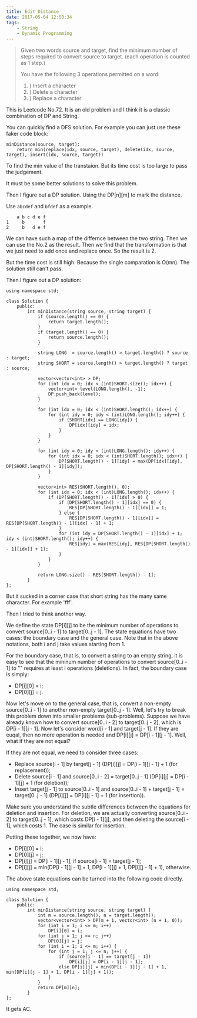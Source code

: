 ```yaml
---
title: Edit Distance
date: 2017-05-04 12:50:34
tags:
    - String
    - Dynamic Programming
---
```


> Given two words source and target, find the minimum number of steps required to convert source to target. (each operation is counted as 1 step.)
>
> You have the following 3 operations permitted on a word:
>
> 1. ) Insert a character
> 2. ) Delete a character
> 3. ) Replace a character

<!--more-->

This is Leetcode No.72. It is an old problem and I think it is a classic combination of DP and String.

You can quickly find a DFS solution. For example you can just use these faker code block:

```
minDistance(source, target):
    return min(replace(idx, source, target), delete(idx, source, target), insert(idx, source, target))
```

To find the min value of the transtaion. But its time cost is too large to pass the judgement.

It must be some better solutions to solve this problem.

Then I figure out a DP solution. Using the DP[n][m] to mark the distance.

Use `abcdef` and `bfdef` as a example.

```
    a b c d e f
1     b       f
2     b   d e f
```

We can have such a map of the differnce between the two string. Then we can use the No.2 as the result. Then we find that the transformation is that we just need to add once and replace once. So the result is 2.

But the time cost is still high. Because the single comparation is O(mn). The solution still can't pass.

Then I figure out a DP solution:

```
using namespace std;

class Solution {
    public:
        int minDistance(string source, string target) {
            if (source.length() == 0) {
                return target.length();
            }
            if (target.length() == 0) {
                return source.length();
            }

            string LONG  = source.length() > target.length() ? source : target;
            string SHORT = source.length() > target.length() ? target : source;

            vector<vector<int> > DP;
            for (int idx = 0; idx < (int)SHORT.size(); idx++) {
                vector<int> level(LONG.length(), -1);
                DP.push_back(level);
            }

            for (int idx = 0; idx < (int)SHORT.length(); idx++) {
                for (int idy = 0; idy < (int)LONG.length(); idy++) {
                    if (SHORT[idx] == LONG[idy]) {
                        DP[idx][idy] = idx;
                    }
                }
            }

            for (int idy = 0; idy < (int)LONG.length(); idy++) {
                for (int idx = 0; idx < (int)SHORT.length(); idx++) {
                    DP[SHORT.length() - 1][idy] = max(DP[idx][idy], DP[SHORT.length() - 1][idy]);
                }
            }

            vector<int> RES(SHORT.length(), 0);
            for (int idx = 0; idx < (int)LONG.length(); idx++) {
                if (DP[SHORT.length() - 1][idx] > 0) {
                    if (DP[SHORT.length() - 1][idx] == 0) {
                        RES[DP[SHORT.length() - 1][idx]] = 1;
                    } else {
                        RES[DP[SHORT.length() - 1][idx]] = RES[DP[SHORT.length() - 1][idx] - 1] + 1;
                    }
                    for (int idy = DP[SHORT.length() - 1][idx] + 1; idy < (int)SHORT.length(); idy++) {
                        RES[idy] = max(RES[idy], RES[DP[SHORT.length() - 1][idx]] + 1);
                    }
                }
            }

            return LONG.size() - RES[SHORT.length() - 1];
        }
};
```

But it sucked in a corner case that short string has the many same character. For example 'fff'.

Then I tried to think another way.

We define the state DP[i][j] to be the minimum number of operations to convert source[0..i - 1] to target[0..j - 1]. The state equations have two cases: the boundary case and the general case. Note that in the above notations, both i and j take values starting from 1.

For the boundary case, that is, to convert a string to an empty string, it is easy to see that the mininum number of operations to convert source[0..i - 1] to "" requires at least i operations (deletions). In fact, the boundary case is simply:

 + DP[i][0] = i;
 + DP[0][j] = j.

Now let's move on to the general case, that is, convert a non-empty source[0..i - 1] to another non-empty target[0..j - 1]. Well, let's try to break this problem down into smaller problems (sub-problems). Suppose we have already known how to convert source[0..i - 2] to target[0..j - 2], which is DP[i - 1][j - 1]. Now let's consider word[i - 1] and target[j - 1]. If they are euqal, then no more operation is needed and DP[i][j] = DP[i - 1][j - 1]. Well, what if they are not equal?

If they are not equal, we need to consider three cases:

 + Replace source[i - 1] by target[j - 1] (DP[i][j] = DP[i - 1][j - 1] + 1 (for replacement));
 + Delete source[i - 1] and source[0..i - 2] = target[0..j - 1] (DP[i][j] = DP[i - 1][j] + 1 (for deletion));
 + Insert target[j - 1] to source[0..i - 1] and source[0..i - 1] + target[j - 1] = target[0..j - 1] (DP[i][j] = DP[i][j - 1] + 1 (for insertion)).

Make sure you understand the subtle differences between the equations for deletion and insertion. For deletion, we are actually converting source[0..i - 2] to target[0..j - 1], which costs DP[i - 1][j], and then deleting the source[i - 1], which costs 1. The case is similar for insertion.

Putting these together, we now have:

 + DP[i][0] = i;
 + DP[0][j] = j;
 + DP[i][j] = DP[i - 1][j - 1], if source[i - 1] = target[j - 1];
 + DP[i][j] = min(DP[i - 1][j - 1] + 1, DP[i - 1][j] + 1, DP[i][j - 1] + 1), otherwise.

The above state equations can be turned into the following code directly.

```
using namespace std;

class Solution {
    public:
        int minDistance(string source, string target) {
            int m = source.length(), n = target.length();
            vector<vector<int> > DP(m + 1, vector<int> (n + 1, 0));
            for (int i = 1; i <= m; i++)
                DP[i][0] = i;
            for (int j = 1; j <= n; j++)
                DP[0][j] = j;
            for (int i = 1; i <= m; i++) {
                for (int j = 1; j <= n; j++) {
                    if (source[i - 1] == target[j - 1])
                        DP[i][j] = DP[i - 1][j - 1];
                    else DP[i][j] = min(DP[i - 1][j - 1] + 1, min(DP[i][j - 1] + 1, DP[i - 1][j] + 1));
                }
            }
            return DP[m][n];
        }
};
```

It gets AC.
